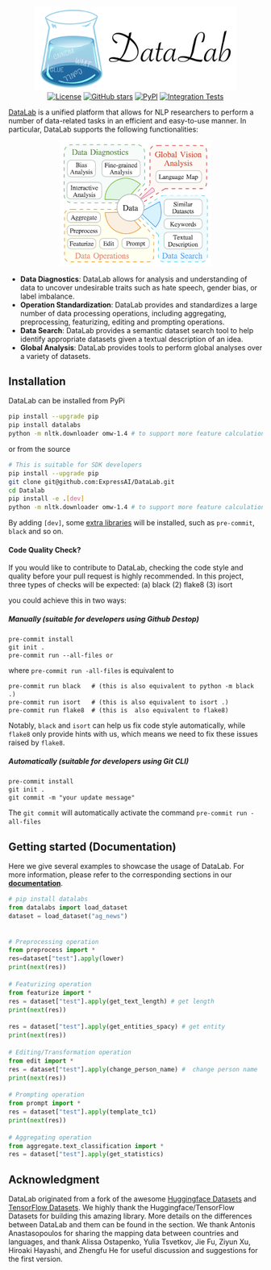 <p align="center">
    <br>
    <img src="./docs/Resources/figs/readme_logo.png" width="400"/>
    <br>
  <a href="https://github.com/expressai/DataLab/blob/main/LICENSE"><img alt="License" src="https://img.shields.io/github/license/expressai/DataLab" /></a>
  <a href="https://github.com/expressai/DataLab/stargazers"><img alt="GitHub stars" src="https://img.shields.io/github/stars/expressai/DataLab" /></a>
  <a href="https://pypi.org/project//"><img alt="PyPI" src="https://img.shields.io/pypi/v/datalabs" /></a>
  <a href=".github/workflows/ci.yml"><img alt="Integration Tests", src="https://github.com/expressai/DataLab/actions/workflows/ci.yml/badge.svg?event=push" />
</p>


[DataLab](http://datalab.nlpedia.ai/) is a unified platform that allows for NLP researchers to perform a number of data-related tasks in an efficient and easy-to-use manner. In particular, DataLab supports the following functionalities:

    

    
    
<p align="center"> 
<img src="./docs/Resources/figs/datalab_overview.png" width="300"/>
 </p> 

* **Data Diagnostics**: DataLab allows for analysis and understanding of data to uncover undesirable traits such as hate speech, gender bias, or label imbalance.
* **Operation Standardization**: DataLab provides and standardizes a large number of data processing operations, including aggregating, preprocessing, featurizing, editing and prompting operations.
* **Data Search**: DataLab provides a semantic dataset search tool to help identify appropriate datasets given a textual description of an idea.
* **Global Analysis**: DataLab provides tools to perform global analyses over a variety of datasets.


 

## Installation
DataLab can be installed from PyPi
```bash
pip install --upgrade pip
pip install datalabs
python -m nltk.downloader omw-1.4 # to support more feature calculation
```
or from the source
```bash
# This is suitable for SDK developers
pip install --upgrade pip
git clone git@github.com:ExpressAI/DataLab.git
cd Datalab
pip install -e .[dev]
python -m nltk.downloader omw-1.4 # to support more feature calculation
```
By adding `[dev]`, some [extra libraries](https://github.com/ExpressAI/DataLab/blob/03f69e5424859e3e9dbcbb487d3e1ce3de45a599/setup.py#L66) will be installed, such as `pre-commit`, `black` and so on.



#### Code Quality Check?
If you would like to contribute to DataLab, checking the code style and quality before your pull
request is highly recommended. In this project, three types of checks will be expected: (a) black
(2) flake8 (3) isort

you could achieve this in two ways:

##### Manually (suitable for developers using Github Destop)
```shell
pre-commit install
git init .
pre-commit run --all-files or
```
where `pre-commit run -all-files` is equivalent to
```shell
pre-commit run black   # (this is also equivalent to python -m black .)
pre-commit run isort   # (this is also equivalent to isort .)
pre-commit run flake8  # (this is  also equivalent to flake8)
```
Notably, `black` and `isort` can help us fix code style automatically, while `flake8` only
provide hints with us, which means we need to fix these issues raised by `flake8`.



##### Automatically (suitable for developers using Git CLI)

```shell
pre-commit install
git init .
git commit -m "your update message"
```
The `git commit` will automatically activate the command `pre-commit run -all-files`



## Getting started (Documentation)
Here we give several examples to showcase the usage of DataLab. For more information, please refer to the corresponding sections in our [**documentation**](https://expressai.github.io/DataLab/).





```python
# pip install datalabs
from datalabs import load_dataset
dataset = load_dataset("ag_news")


# Preprocessing operation
from preprocess import *
res=dataset["test"].apply(lower)
print(next(res))

# Featurizing operation
from featurize import *
res = dataset["test"].apply(get_text_length) # get length
print(next(res))

res = dataset["test"].apply(get_entities_spacy) # get entity
print(next(res))

# Editing/Transformation operation
from edit import *
res = dataset["test"].apply(change_person_name) #  change person name
print(next(res))

# Prompting operation
from prompt import *
res = dataset["test"].apply(template_tc1)
print(next(res))

# Aggregating operation
from aggregate.text_classification import *
res = dataset["test"].apply(get_statistics)
```
 

## Acknowledgment
DataLab originated from a fork of the awesome [Huggingface Datasets](https://github.com/huggingface/datasets) and [TensorFlow Datasets](https://github.com/tensorflow/datasets). We highly thank the Huggingface/TensorFlow Datasets for building this amazing library. More details on the differences between DataLab and them can be found in the section.
We thank Antonis Anastasopoulos for sharing the mapping data between countries and languages, and thank Alissa Ostapenko, Yulia Tsvetkov, Jie Fu, Ziyun Xu, Hiroaki Hayashi, and Zhengfu He for useful discussion and suggestions for the first version.



